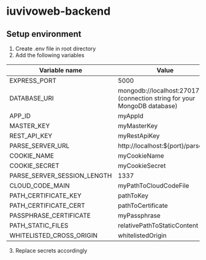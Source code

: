 # iuvivoweb-backend

## Setup environment

1. Create .env file in root directory
2. Add the following variables

| Variable name | Value |
| ------ | ------ |
| EXPRESS_PORT | 5000 |
| DATABASE_URI | mongodb://localhost:27017/dev (connection string for your MongoDB database) |
| APP_ID | myAppId |
| MASTER_KEY | myMasterKey |
| REST_API_KEY | myRestApiKey |
| PARSE_SERVER_URL | http://localhost:${port}/parse |
| COOKIE_NAME | myCookieName |
| COOKIE_SECRET | myCookieSecret |
| PARSE_SERVER_SESSION_LENGTH | 1337 |
| CLOUD_CODE_MAIN | myPathToCloudCodeFile |
| PATH_CERTIFICATE_KEY | pathToKey |
| PATH_CERTIFICATE_CERT | pathToCertificate |
| PASSPHRASE_CERTIFICATE | myPassphrase |
| PATH_STATIC_FILES | relativePathToStaticContent |
| WHITELISTED_CROSS_ORIGIN | whitelistedOrigin |

3. Replace secrets accordingly
